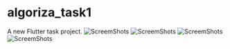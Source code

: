 # algoriza_task1

A new Flutter task project.
![ScreemShots](pic1.jpeg)
![ScreemShots](pic2.jpeg)
![ScreemShots](pic3.jpeg)
![ScreemShots](pic4.jpeg)
